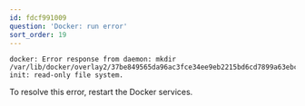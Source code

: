 ```yaml
---
id: fdcf991009
question: 'Docker: run error'
sort_order: 19
---
```


```
docker: Error response from daemon: mkdir /var/lib/docker/overlay2/37be849565da96ac3fce34ee9eb2215bd6cd7899a63ebc0ace481fd735c4cb0e-init: read-only file system.
```

To resolve this error, restart the Docker services.